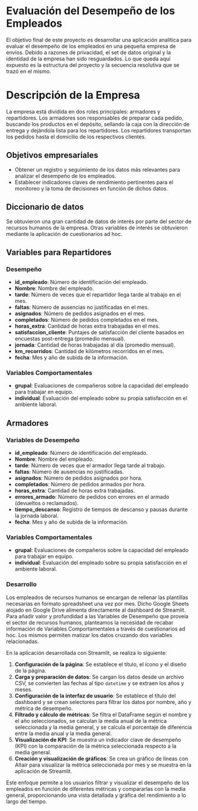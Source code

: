 # Evaluación del Desempeño de los Empleados

El objetivo final de este proyecto es desarrollar una aplicación analítica para evaluar el desempeño de los empleados en una pequeña empresa de envíos. Debido a razones de privacidad, el set de datos original y la identidad de la empresa han sido resguardados. Lo que queda aquí expuesto es la estructura del proyecto y la secuencia resolutiva que se trazó en el mismo.

# Descripción de la Empresa
La empresa está dividida en dos roles principales: armadores y repartidores.
Los armadores son responsables de preparar cada pedido, buscando los productos en el depósito, sellando la caja con la dirección de entrega y dejándola lista para los repartidores. Los repartidores transportan los pedidos hasta el domicilio de los respectivos clientes. 

## Objetivos empresariales
- Obtener un registro y seguimiento de los datos más relevantes para analizar el desempeño de los empleados.
- Establecer indicadores claves de rendimiento pertinentes para el monitoreo y la toma de decisiones en función de dichos datos.

## Diccionario de datos
Se obtuvieron una gran cantidad de datos de interés por parte del sector de recursos humanos de la empresa. Otras variables de interés se obtuvieron mediante la aplicación de cuestionarios ad hoc.

## Variables para Repartidores

### Desempeño
- **id_empleado**: Número de identificación del empleado.
- **Nombre**: Nombre del empleado.
- **tarde**: Número de veces que el repartidor llega tarde al trabajo en el mes.
- **faltas**: Número de ausencias no justificadas en el mes.
- **asignados**: Número de pedidos asignados en el mes.
- **completados**: Número de pedidos completados en el mes.
- **horas_extra**: Cantidad de horas extra trabajadas en el mes.
- **satisfaccion_cliente**: Puntajes de satisfacción del cliente basados en encuestas post-entrega (promedio mensual).
- **jornada**: Cantidad de horas trabajadas al día (promedio mensual).
- **km_recorridos**: Cantidad de kilómetros recorridos en el mes.
- **fecha**: Mes y año de subida de la información.

### Variables Comportamentales
- **grupal**: Evaluaciones de compañeros sobre la capacidad del empleado para trabajar en equipo.
- **individual**: Evaluación del empleado sobre su propia satisfacción en el ambiente laboral.

## Armadores

### Variables de Desempeño
- **id_empleado**: Número de identificación del empleado.
- **Nombre**: Nombre del empleado.
- **tarde**: Número de veces que el armador llega tarde al trabajo.
- **faltas**: Número de ausencias no justificadas.
- **asignados**: Número de pedidos asignados por hora.
- **completados**: Número de pedidos armados por hora.
- **horas_extra**: Cantidad de horas extra trabajadas.
- **errores_armado**: Número de pedidos con errores en el armado (devueltos o reclamados).
- **tiempo_descanso**: Registro de tiempos de descanso y pausas durante la jornada laboral.
- **fecha**: Mes y año de subida de la información.

### Variables Comportamentales
- **grupal**: Evaluaciones de compañeros sobre la capacidad del empleado para trabajar en equipo.
- **individual**: Evaluación del empleado sobre su propia satisfacción en el ambiente laboral.

### Desarrollo

Los empleados de recursos humanos se encargan de rellenar las plantillas necesarias en formato spreadsheet una vez por mes. Dicho Google Sheets alojado en Google Drive alimenta directamente al dashboard de Streamlit. Para añadir valor y profundidad a las Variables de Desempeño que proveía el sector de recursos humanos, planteamos la necesidad de recabar información de Variables Comportamentales a través de cuestionarios ad hoc. Los mismos permiten matizar los datos cruzando dos variables relacionadas.

En la aplicación desarrollada con Streamlit, se realiza lo siguiente:

1. **Configuración de la página**: Se establece el título, el ícono y el diseño de la página.
2. **Carga y preparación de datos**: Se cargan los datos desde un archivo CSV, se convierten las fechas al tipo `datetime` y se extraen los años y meses.
3. **Configuración de la interfaz de usuario**: Se establece el título del dashboard y se crean selectores para filtrar los datos por nombre, año y métrica de desempeño.
4. **Filtrado y cálculo de métricas**: Se filtra el DataFrame según el nombre y el año seleccionados, se calculan la media anual de la métrica seleccionada y la media general, y se calcula el porcentaje de diferencia entre la media anual y la media general.
5. **Visualización de KPI**: Se muestra un indicador clave de desempeño (KPI) con la comparación de la métrica seleccionada respecto a la media general.
6. **Creación y visualización de gráficos**: Se crea un gráfico de líneas con Altair para visualizar la métrica seleccionada por mes y se muestra en la aplicación de Streamlit.

Este enfoque permite a los usuarios filtrar y visualizar el desempeño de los empleados en función de diferentes métricas y compararlas con la media general, proporcionando una vista detallada y gráfica del rendimiento a lo largo del tiempo.
